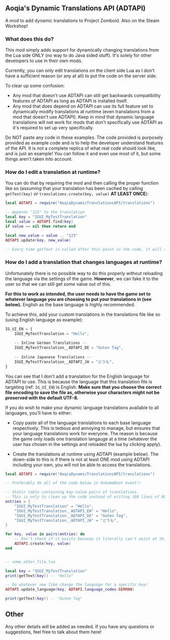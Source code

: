 ## Aoqia's Dynamic Translations API (ADTAPI)

A mod to add dynamic translations to Project Zomboid. Also on the Steam Workshop!

### What does this do?

This mod simply adds support for dynamically changing translations from the Lua side ONLY (no way to do Java sided stuff). It's solely for other developers to use in their own mods.

Currently, you can only edit translations on the client side Lua as I don't have a sufficient reason (or any at all) to put the code on the server side.

To clear up some confusion:
- Any mod that doesn't use ADTAPI can still get backwards compatibility features of ADTAPI as long as ADTAPI is installed itself.
- Any mod that does depend on ADTAPI can use its full feature set to dynamically modify translations at runtime (even translations from a mod that doesn't use ADTAPI). Keep in mind that dynamic language translations will not work for mods that don't specifically use ADTAPI as it's required to set up very specifically.

Do NOT paste any code in these examples. The code provided is purposely provided as example code and is to help the developer understand features of the API. It is not a complete replica of what real code should look like, and is just an example! You can follow it and even use most of it, but some things aren't taken into account.

### How do I edit a translation at runtime?

You can do that by requiring the mod and then calling the proper function like so (assuming that your translation has been cached by calling `getText(key)` *or* `translations.create(key, value)` **AT LEAST ONCE**):

```lua
local ADTAPI = require("AoqiaDynamicTranslationsAPI/translations")

-- Appends "123" to the translation
local key = "IGUI_MyTestTranslation"
local value = ADTAPI.find(key)
if value == nil then return end

local new_value = value .. "123"
ADTAPI.update(key, new_value)

-- Every time getText is called after this point in the code, it will return the modified translation.
```

### How do I add a translation that changes languages at runtime?

Unfortunately there is no possible way to do this properly without reloading the language via the settings of the game. **However**, we can fake it to the user so that we can still get *some* value out of this.
	
**For this to work as intended, the user needs to have the game set to whatever language you are choosing to put your translations in (see below).**
English as the base language is highly recommended.

To achieve this, add your custom translations in the translations file like so (using English language as example):
```js
IG_UI_EN = {
    IGUI_MyTestTranslation = "Hello",
    
    -- Inline German Translations --
    IGUI_MyTestTranslation__ADTAPI_DE = "Guten Tag",
    
    -- Inline Japanese Translations --
    IGUI_MyTestTranslation__ADTAPI_JA = "どうも",
}
```
You can see that I don't add a translation for the English language for ADTAPI to use. This is because the language that this translation file is targeting (ref: `IG_UI_EN`) is English.
**Make sure that you choose the correct file encoding to save the file as, otherwise your characters might not be preserved with the default UTF-8.**

If you do wish to make your dynamic language translations available to all languages, you'll have to either:

- Copy paste all of the language translations to each base language respectively. This is tedious and annoying to manage, but ensures that your language translations work for everyone. The reason is because the game only loads one translation langauge at a time (whatever the user has chosen in the settings and reloaded the lua by clicking apply).

- Create the translations at runtime using ADTAPI (example below). The down-side to this is if there is not at least ONE mod using ADTAPI including your own, you will not be able to access the translations.

```lua
local ADTAPI = require("AoqiaDynamicTranslationsAPI/translations")

-- Preferably do all of the code below in OnGameBoot event!!

-- Static table containing key-value pairs of translations.
-- This is only to clean up the code instead of writing 100 lines of ADTAPI.create().
entries = {
    "IGUI_MyTestTranslation" = "Hello",
    "IGUI_MyTestTranslation__ADTAPI_EN" = "Hello",
    "IGUI_MyTestTranslation__ADTAPI_DE" = "Guten Tag",
    "IGUI_MyTestTranslation__ADTAPI_JA" = "どうも",
}

for key, value in pairs(entries) do
    -- Don't check if it exists because it literally can't exist at this point in the code (OnGameBoot).
    ADTAPI.create(key, value)
end


-- some_other_file.lua

local key = "IGUI_MyTestTranslation"
print(getText(key)) -- "Hello"

-- Do whatever now like change the language for a specific key!
ADTAPI.update_language(key, ADTAPI.language_codes.GERMAN)

print(getText(key)) -- "Guten Tag"
```

## Other

Any other details will be added as needed. If you have any questions or suggestions, feel free to talk about them here!

